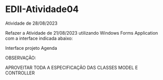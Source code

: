 # EDII-Atividade04
Atividade de 28/08/2023

Refazer a Atividade de 21/08/2023 utilizando Windows Forms Application com a interface indicada abaixo:

Interface projeto Agenda

OBSERVAÇÃO:

APROVEITAR TODA A ESPECIFICAÇÃO DAS CLASSES MODEL E CONTROLLER

